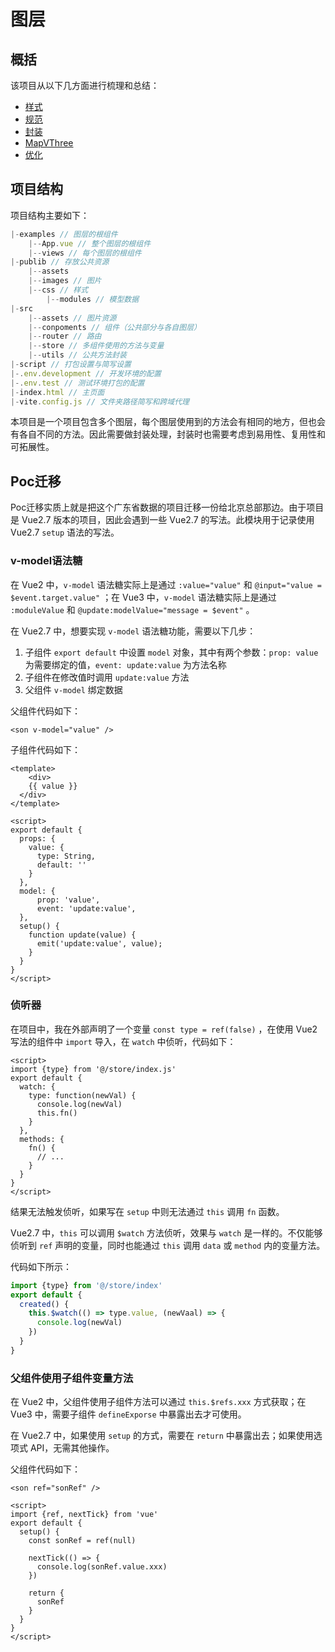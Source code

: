 # 图层

## 概括

该项目从以下几方面进行梳理和总结：

- [样式](/project/baidu/layer/样式.md)
- [规范](/project/baidu/layer/规范.md)
- [封装](/project/baidu/layer/封装.md)
- [MapVThree](/project/baidu/layer/MapVThree.md)
- [优化](/project/baidu/layer/优化.md)

## 项目结构

项目结构主要如下：

```js
|-examples // 图层的根组件
	|--App.vue // 整个图层的根组件
	|--views // 每个图层的根组件
|-publib // 存放公共资源
	|--assets
  	|--images // 图片
    |--css // 样式
		|--modules // 模型数据
|-src
	|--assets // 图片资源
	|--conpoments // 组件（公共部分与各自图层）
	|--router // 路由
	|--store // 多组件使用的方法与变量
	|--utils // 公共方法封装
|-script // 打包设置与简写设置
|-.env.development // 开发环境的配置
|-.env.test // 测试环境打包的配置
|-index.html // 主页面
|-vite.config.js // 文件夹路径简写和跨域代理
```

本项目是一个项目包含多个图层，每个图层使用到的方法会有相同的地方，但也会有各自不同的方法。因此需要做封装处理，封装时也需要考虑到易用性、复用性和可拓展性。

## Poc迁移

Poc迁移实质上就是把这个广东省数据的项目迁移一份给北京总部那边。由于项目是 Vue2.7 版本的项目，因此会遇到一些 Vue2.7 的写法。此模块用于记录使用 Vue2.7 `setup` 语法的写法。

### v-model语法糖

在 Vue2 中，`v-model` 语法糖实际上是通过 `:value="value"` 和 `@input="value = $event.target.value"` ；在 Vue3 中，`v-model` 语法糖实际上是通过 `:moduleValue` 和 `@update:modelValue="message = $event"` 。

在 Vue2.7 中，想要实现 `v-model` 语法糖功能，需要以下几步：

1. 子组件 `export default` 中设置 `model` 对象，其中有两个参数：`prop: value` 为需要绑定的值，`event: update:value` 为方法名称
2. 子组件在修改值时调用 `update:value` 方法
3. 父组件 `v-model` 绑定数据

父组件代码如下：

```vue
<son v-model="value" />
```

子组件代码如下：

```vue
<template>
	<div>
    {{ value }}
  </div>
</template>

<script>
export default {
  props: {
    value: {
      type: String,
      default: ''
    }
  },
  model: {
      prop: 'value',
      event: 'update:value',
  },
  setup() {
    function update(value) {
      emit('update:value', value);
    }
  }
}
</script>
```

### 侦听器

在项目中，我在外部声明了一个变量 `const type = ref(false)` ，在使用 Vue2 写法的组件中 `import` 导入，在 `watch` 中侦听，代码如下：

```vue
<script>
import {type} from '@/store/index.js'
export default {
  watch: {
    type: function(newVal) {
      console.log(newVal)
      this.fn()
    }
  },
  methods: {
    fn() {
      // ...
    }
  }
}
</script>
```

结果无法触发侦听，如果写在 `setup` 中则无法通过 `this` 调用 `fn` 函数。

Vue2.7 中，`this` 可以调用 `$watch` 方法侦听，效果与 `watch` 是一样的。不仅能够侦听到 `ref` 声明的变量，同时也能通过 `this` 调用 `data` 或 `method` 内的变量方法。

代码如下所示：

```js
import {type} from '@/store/index'
export default {
  created() {
    this.$watch(() => type.value, (newVaal) => {
      console.log(newVal)
    })
  }
}
```

### 父组件使用子组件变量方法

在 Vue2 中，父组件使用子组件方法可以通过 `this.$refs.xxx` 方式获取；在 Vue3 中，需要子组件 `defineExporse` 中暴露出去才可使用。

在 Vue2.7 中，如果使用 `setup` 的方式，需要在 `return` 中暴露出去；如果使用选项式 API，无需其他操作。

父组件代码如下：

```vue
<son ref="sonRef" />

<script>
import {ref, nextTick} from 'vue'
export default {
  setup() {
    const sonRef = ref(null)
    
    nextTick(() => {
      console.log(sonRef.value.xxx)
    })
    
    return {
      sonRef
    }
  }
}
</script>
```

